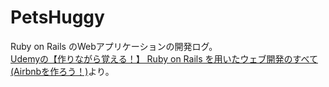 # PetsHuggy
Ruby on Rails のWebアプリケーションの開発ログ。  
[Udemyの【作りながら覚える！】 Ruby on Rails を用いたウェブ開発のすべて(Airbnbを作ろう！)](https://www.udemy.com/ruby-on-rails-g/learn/v4/content)より。